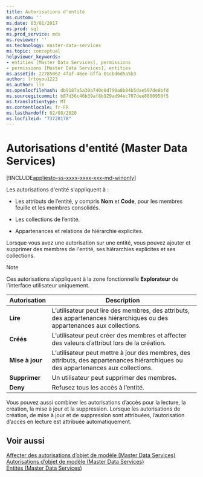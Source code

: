 ```yaml
---
title: Autorisations d'entité
ms.custom: ''
ms.date: 03/01/2017
ms.prod: sql
ms.prod_service: mds
ms.reviewer: ''
ms.technology: master-data-services
ms.topic: conceptual
helpviewer_keywords:
- entities [Master Data Services], permissions
- permissions [Master Data Services], entities
ms.assetid: 22785062-4faf-46ee-bffa-01cbd6d5a5b3
author: lrtoyou1223
ms.author: lle
ms.openlocfilehash: db9187a5a30a740e8d790a8b84b5dae597de8bfd
ms.sourcegitcommit: b87d36c46b39af8b929ad94ec707dee8800950f5
ms.translationtype: MT
ms.contentlocale: fr-FR
ms.lasthandoff: 02/08/2020
ms.locfileid: "73728178"
---
```

# <a name="entity-permissions-master-data-services"></a>Autorisations d'entité (Master Data Services)

[!INCLUDE[appliesto-ss-xxxx-xxxx-xxx-md-winonly](../includes/appliesto-ss-xxxx-xxxx-xxx-md-winonly.md)]

  Les autorisations d'entité s'appliquent à :  
  
-   Les attributs de l’entité, y compris **Nom** et **Code**, pour les membres feuille et les membres consolidés.  
  
-   Les collections de l’entité.  
  
-   Appartenances et relations de hiérarchie explicites.  
  
 Lorsque vous avez une autorisation sur une entité, vous pouvez ajouter et supprimer des membres de l'entité, ses hiérarchies explicites et ses collections.  
  
> [!NOTE]  
>  Ces autorisations s’appliquent à la zone fonctionnelle **Explorateur** de l’interface utilisateur uniquement.  
  
|Autorisation|Description|  
|----------------|-----------------|  
|**Lire**|L’utilisateur peut lire des membres, des attributs, des appartenances hiérarchiques ou des appartenances aux collections.|  
|**Créés**|L’utilisateur peut créer des membres et affecter des valeurs d’attribut lors de la création.|  
|**Mise à jour**|L’utilisateur peut mettre à jour des membres, des attributs, des appartenances hiérarchiques ou des appartenances aux collections.|  
|**Supprimer**|Un utilisateur peut supprimer des membres.|  
|**Deny**|Refusez tous les accès à l’entité.|  
  
 Vous pouvez aussi combiner les autorisations d’accès pour la lecture, la création, la mise à jour et la suppression. Lorsque les autorisations de création, de mise à jour et de suppression sont attribuées, l’autorisation d’accès en lecture est attribuée automatiquement.  
  
## <a name="see-also"></a>Voir aussi  
 [Affecter des autorisations d’objet de modèle &#40;Master Data Services&#41;](../master-data-services/assign-model-object-permissions-master-data-services.md)   
 [Autorisations d’objet de modèle &#40;Master Data Services&#41;](../master-data-services/model-object-permissions-master-data-services.md)   
 [Entités &#40;Master Data Services&#41;](../master-data-services/entities-master-data-services.md)  
  
  
